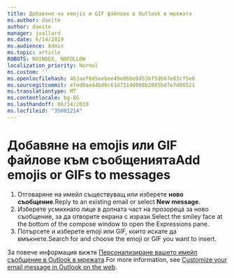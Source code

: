 ```yaml
---
title: Добавяне на emojis и GIF файлове в Outlook в мрежата
ms.author: daeite
author: daeite
manager: joallard
ms.date: 6/14/2019
ms.audience: Admin
ms.topic: article
ROBOTS: NOINDEX, NOFOLLOW
localization_priority: Normal
ms.custom: ''
ms.openlocfilehash: 463aef6d5eebee49e06be8453bf5d667e83cf5e0
ms.sourcegitcommit: efed0ae44bd6c61d751dd008b2885bd7e7d86521
ms.translationtype: MT
ms.contentlocale: bg-BG
ms.lasthandoff: 06/14/2019
ms.locfileid: "35001214"
---
```

# <a name="add-emojis-or-gifs-to-messages"></a><span data-ttu-id="85dc6-102">Добавяне на emojis или GIF файлове към съобщенията</span><span class="sxs-lookup"><span data-stu-id="85dc6-102">Add emojis or GIFs to messages</span></span>

1. <span data-ttu-id="85dc6-103">Отговаряне на имейл съществуващ или изберете **ново съобщение**.</span><span class="sxs-lookup"><span data-stu-id="85dc6-103">Reply to an existing email or select **New message**.</span></span>
1. <span data-ttu-id="85dc6-104">Изберете усмихнато лице в долната част на прозореца за ново съобщение, за да отворите екрана с изрази.</span><span class="sxs-lookup"><span data-stu-id="85dc6-104">Select the smiley face at the bottom of the compose window to open the Expressions pane.</span></span>
1. <span data-ttu-id="85dc6-105">Потърсете и изберете emoji или GIF, които искате да вмъкнете.</span><span class="sxs-lookup"><span data-stu-id="85dc6-105">Search for and choose the emoji or GIF you want to insert.</span></span>

<span data-ttu-id="85dc6-106">За повече информация вижте [Персонализиране вашето имейл съобщение в Outlook в мрежата](https://support.office.com/article/079442eb-6b41-4ff5-b6e0-a83d3967ac41).</span><span class="sxs-lookup"><span data-stu-id="85dc6-106">For more information, see [Customize your email message in Outlook on the web](https://support.office.com/article/079442eb-6b41-4ff5-b6e0-a83d3967ac41).</span></span>